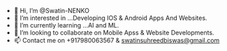 - 👋 Hi, I’m @Swatin-NENKO
- 👀 I’m interested in ...Developing IOS & Android Apps And Websites.
- 🌱 I’m currently learning ...AI and ML.
- 💞️ I’m looking to collaborate on Mobile Apss & Website Developments.
- 📫 Contact me on +917980063567 & swatinsuhreedbiswas@gmail.com

<!---
Swatin-NENKO/Swatin-NENKO is a ✨ special ✨ repository because its `README.md` (this file) appears on your GitHub profile.
You can click the Preview link to take a look at your changes.
--->
